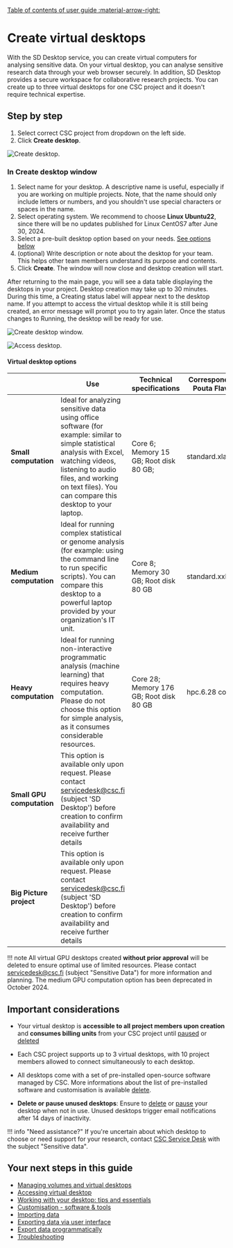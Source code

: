 [Table of contents of user guide :material-arrow-right:](sd-services-toc.md)

# Create virtual desktops

With the SD Desktop service, you can create virtual computers for analysing sensitive data. On your virtual desktop, you can analyse sensitive research data through your web browser securely. In addition, SD Desktop provides a secure workspace for collaborative research projects. You can create up to three virtual desktops for one CSC project and it doesn't require technical expertise.

## Step by step

1. Select correct CSC project from dropdown on the left side.
2. Click **Create desktop**.

![Create desktop.](https://a3s.fi/docs-files/sensitive-data/SD_Desktop/SD-DesktopNew_CreateDesktop.png)

### In Create desktop window 

1. Select name for your desktop. A descriptive name is useful, especially if you are working on multiple projects. Note, that the name should only include letters or numbers, and you shouldn't use special characters or spaces in the name.
2. Select operating system. We recommend to choose **Linux Ubuntu22**, since there will be no updates published for Linux CentOS7 after June 30, 2024.
3. Select a pre-built desktop option based on your needs. [See options below](#virtual-desktop-options)
4. (optional) Write description or note about the desktop for your team. This helps other team members understand its purpose and contents.
5. Click **Create**. The window will now close and desktop creation will start.

After returning to the main page, you will see a data table displaying the desktops in your project. Desktop creation may take up to 30 minutes. During this time, a Creating status label will appear next to the desktop name. If you attempt to access the virtual desktop while it is still being created, an error message will prompt you to try again later. Once the status changes to Running, the desktop will be ready for use.

![Create desktop window.](https://a3s.fi/docs-files/sensitive-data/SD_Desktop/SD-DesktopNew_CreateDesktop2.png)

![Access desktop.](https://a3s.fi/docs-files/sensitive-data/SD_Desktop/SD-DesktopNew_AccessVM.png)

#### Virtual desktop options

|  | Use  | Technical specifications | Correspondent Pouta Flavor | Billing Units consumption |
|-|-|-|-|-|
|  **Small computation** | Ideal for analyzing sensitive data using office software (for example: similar to simple statistical analysis with Excel, watching videos, listening to audio files, and working on text files). You can compare this desktop to your laptop. | Core 6; Memory 15 GB; Root disk 80 GB; | standard.xlarge | 5.2 billing units/h|
|  **Medium computation**  | Ideal for running complex statistical or genome analysis (for example: using the command line to run specific scripts). You can compare this desktop to a powerful laptop provided by your organization's IT unit. | Core 8; Memory 30 GB; Root disk 80 GB | standard.xxlarge | 10.4 billing units/h |
| **Heavy computation**| Ideal for running non-interactive programmatic analysis (machine learning) that requires heavy computation. Please do not choose this option for simple analysis, as it consumes considerable resources. | Core 28; Memory 176 GB; Root disk 80 GB  | hpc.6.28 core | 65 billing units/h |
| **Small GPU computation**| This option is available only upon request. Please contact servicedesk@csc.fi (subject 'SD Desktop') before creation to confirm availability and receive further details |  |  |  |
| **Big Picture project**| This option is available only upon request. Please contact servicedesk@csc.fi  (subject 'SD Desktop') before creation to confirm availability and receive further details |  |  |  |

!!! note
    All virtual GPU desktops created **without prior approval** will be deleted to ensure optimal use of limited resources. Please contact servicedesk@csc.fi (subject "Sensitive Data") for more information and planning. The medium GPU computation option has been deprecated in October 2024. 

## Important considerations

* Your virtual desktop is **accessible to all project members upon creation** and **consumes billing units** from your CSC project until [paused](./sd-desktop-manage.md#pausing-or-unpausing-a-virtual-desktop) or [deleted](./sd-desktop-manage.md#deleting-a-virtual-desktop)

* Each CSC project supports up to 3 virtual desktops, with 10 project members allowed to connect simultaneously to each desktop.

* All desktops come with a set of pre-installed open-source software managed by CSC. More informations about the list of pre-installed software and customisation is available [delete](./sd-desktop-software.md).

* **Delete or pause unused desktops**: Ensure to [delete](./sd-desktop-manage.md#deleting-a-virtual-desktop) or [pause](./sd-desktop-manage.md#pausing-or-unpausing-a-virtual-desktop) your desktop when not in use. Unused desktops trigger email notifications after 14 days of inactivity.
  

!!! info "Need assistance?"
    If you're uncertain about which desktop to choose or need support for your research, contact [CSC Service Desk](../../support/contact.md) with the subject "Sensitive data".


## Your next steps in this guide

* [Managing volumes and virtual desktops](./sd-desktop-manage.md)
* [Accessing virtual desktop](./sd-desktop-access-vm.md)
* [Working with your desktop: tips and essentials](./sd-desktop-working.md)
* [Customisation - software & tools](./sd-desktop-software.md)
* [Importing data ](./sd-desktop-access.md)
* [Exporting data  via user interface](./sd-desktop-export.md)
* [Export data programmatically](./sd-desktop-export-commandline.md)
* [Troubleshooting](./sd-desktop-troubleshooting.md)


